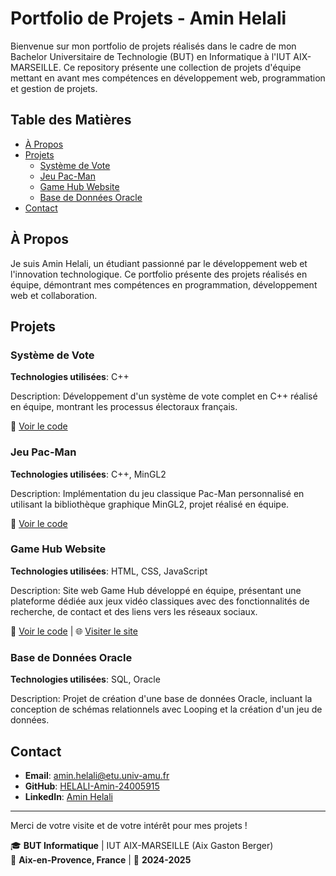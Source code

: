 # Portfolio de Projets - Amin Helali

Bienvenue sur mon portfolio de projets réalisés dans le cadre de mon Bachelor Universitaire de Technologie (BUT) en Informatique à l'IUT AIX-MARSEILLE. Ce repository présente une collection de projets d'équipe mettant en avant mes compétences en développement web, programmation et gestion de projets.

## Table des Matières

- [À Propos](#à-propos)
- [Projets](#projets)
  - [Système de Vote](#système-de-vote)
  - [Jeu Pac-Man](#jeu-pac-man)
  - [Game Hub Website](#game-hub-website)
  - [Base de Données Oracle](#base-de-données-oracle)
- [Contact](#contact)

## À Propos

Je suis Amin Helali, un étudiant passionné par le développement web et l'innovation technologique. Ce portfolio présente des projets réalisés en équipe, démontrant mes compétences en programmation, développement web et collaboration.

## Projets

### Système de Vote

**Technologies utilisées**: C++

Description: Développement d'un système de vote complet en C++ réalisé en équipe, montrant les processus électoraux français.

🔗 [Voir le code](./Projet_vote)

### Jeu Pac-Man

**Technologies utilisées**: C++, MinGL2

Description: Implémentation du jeu classique Pac-Man personnalisé en utilisant la bibliothèque graphique MinGL2, projet réalisé en équipe.

🔗 [Voir le code](./Projet_Pac_Man)

### Game Hub Website

**Technologies utilisées**: HTML, CSS, JavaScript

Description: Site web Game Hub développé en équipe, présentant une plateforme dédiée aux jeux vidéo classiques avec des fonctionnalités de recherche, de contact et des liens vers les réseaux sociaux.

🔗 [Voir le code](./Game_hub) | 🌐 [Visiter le site](https://game-hube-website.netlify.app/)

### Base de Données Oracle

**Technologies utilisées**: SQL, Oracle

Description: Projet de création d'une base de données Oracle, incluant la conception de schémas relationnels avec Looping et la création d'un jeu de données.

## Contact

- **Email**: [amin.helali@etu.univ-amu.fr](mailto:amin.helali@etu.univ-amu.fr)
- **GitHub**: [HELALI-Amin-24005915](https://github.com/HELALI-Amin-24005915)
- **LinkedIn**: [Amin Helali](https://linkedin.com/in/amin-helali-8790b3334)

---

Merci de votre visite et de votre intérêt pour mes projets !

🎓 **BUT Informatique** | IUT AIX-MARSEILLE (Aix Gaston Berger)  
📍 **Aix-en-Provence, France** | 📅 **2024-2025**

